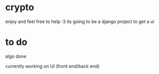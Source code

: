 # crypto
enjoy and feel free to help :3
its going to be a django project to get a ui 
# to do
algo done 

currently working on UI (front end/back end) 
